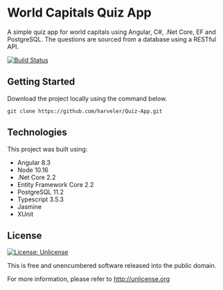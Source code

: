 # World Capitals Quiz App
A simple quiz app for world capitals using Angular, C#, .Net Core, EF and PostgreSQL. The questions are sourced from a database using a RESTful API.

[![Build Status](https://api.travis-ci.org/harveler/Quiz-App.png?branch=master)](https://travis-ci.org/harveler/Quiz-App)

## Getting Started
Download the project locally using the command below.

```
git clone https://github.com/harveler/Quiz-App.git
```

## Technologies
This project was built using:
- Angular 8.3
- Node 10.16
- .Net Core 2.2
- Entity Framework Core 2.2
- PostgreSQL 11.2
- Typescript 3.5.3
- Jasmine
- XUnit

## License
[![License: Unlicense](https://img.shields.io/badge/license-Unlicense-blue.svg)](http://unlicense.org/)

This is free and unencumbered software released into the public domain.

For more information, please refer to <http://unlicense.org>
